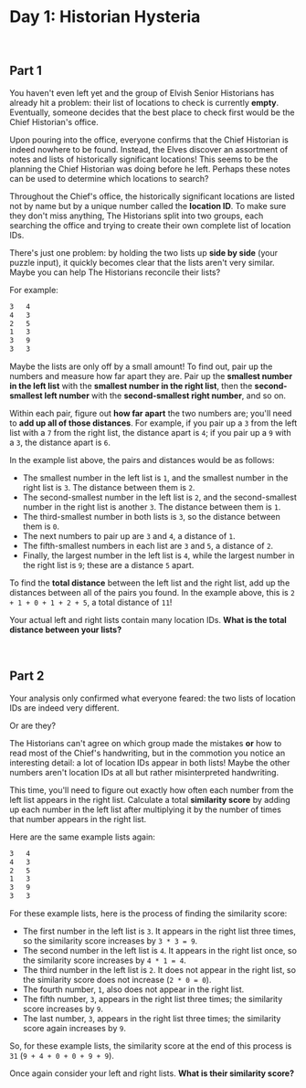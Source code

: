 # Day 1: Historian Hysteria

<br>

## Part 1

You haven't even left yet and the group of Elvish Senior Historians has already hit a problem: their list of locations to check is currently
**empty**. Eventually, someone decides that the best place to check first would be the Chief Historian's office.

Upon pouring into the office, everyone confirms that the Chief Historian is indeed nowhere to be found. Instead, the Elves discover an
assortment of notes and lists of historically significant locations! This seems to be the planning the Chief Historian was doing before he
left. Perhaps these notes can be used to determine which locations to search?

Throughout the Chief's office, the historically significant locations are listed not by name but by a unique number called the **location
ID**. To make sure they don't miss anything, The Historians split into two groups, each searching the office and trying to create their own
complete list of location IDs.

There's just one problem: by holding the two lists up **side by side** (your puzzle input), it quickly becomes clear that the lists aren't
very similar. Maybe you can help The Historians reconcile their lists?

For example:

```txt
3   4
4   3
2   5
1   3
3   9
3   3
```

Maybe the lists are only off by a small amount! To find out, pair up the numbers and measure how far apart they are. Pair up the **smallest
number in the left list** with the **smallest number in the right list**, then the **second-smallest left number** with the
**second-smallest right number**, and so on.

Within each pair, figure out **how far apart** the two numbers are; you'll need to **add up all of those distances**. For example, if you
pair up a `3` from the left list with a `7` from the right list, the distance apart is `4`; if you pair up a `9` with a `3`, the distance
apart is `6`.

In the example list above, the pairs and distances would be as follows:

- The smallest number in the left list is `1`, and the smallest number in the right list is `3`. The distance between them is `2`.
- The second-smallest number in the left list is `2`, and the second-smallest number in the right list is another `3`. The distance between
  them is `1`.
- The third-smallest number in both lists is `3`, so the distance between them is `0`.
- The next numbers to pair up are `3` and `4`, a distance of `1`.
- The fifth-smallest numbers in each list are `3` and `5`, a distance of `2`.
- Finally, the largest number in the left list is `4`, while the largest number in the right list is `9`; these are a distance `5` apart.

To find the **total distance** between the left list and the right list, add up the distances between all of the pairs you found. In the
example above, this is `2 + 1 + 0 + 1 + 2 + 5`, a total distance of `11`!

Your actual left and right lists contain many location IDs. **What is the total distance between your lists?**

<br>

## Part 2

Your analysis only confirmed what everyone feared: the two lists of location IDs are indeed very different.

Or are they?

The Historians can't agree on which group made the mistakes **or** how to read most of the Chief's handwriting, but in the commotion you
notice an interesting detail: a lot of location IDs appear in both lists! Maybe the other numbers aren't location IDs at all but rather
misinterpreted handwriting.

This time, you'll need to figure out exactly how often each number from the left list appears in the right list. Calculate a total
**similarity score** by adding up each number in the left list after multiplying it by the number of times that number appears in the right
list.

Here are the same example lists again:

```txt
3   4
4   3
2   5
1   3
3   9
3   3
```

For these example lists, here is the process of finding the similarity score:

- The first number in the left list is `3`. It appears in the right list three times, so the similarity score increases by `3 * 3 = 9`.
- The second number in the left list is `4`. It appears in the right list once, so the similarity score increases by `4 * 1 = 4`.
- The third number in the left list is `2`. It does not appear in the right list, so the similarity score does not increase (`2 * 0 = 0`).
- The fourth number, `1`, also does not appear in the right list.
- The fifth number, `3`, appears in the right list three times; the similarity score increases by `9`.
- The last number, `3`, appears in the right list three times; the similarity score again increases by `9`.

So, for these example lists, the similarity score at the end of this process is `31` (`9 + 4 + 0 + 0 + 9 + 9`).

Once again consider your left and right lists. **What is their similarity score?**
